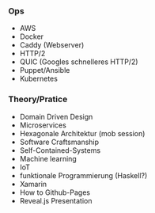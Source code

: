 ### Ops
* AWS
* Docker
* Caddy (Webserver)
* HTTP/2
* QUIC (Googles schnelleres HTTP/2)
* Puppet/Ansible
* Kubernetes

### Theory/Pratice
* Domain Driven Design
* Microservices
* Hexagonale Architektur (mob session)
* Software Craftsmanship
* Self-Contained-Systems
* Machine learning
* IoT
* funktionale Programmierung (Haskell?)
* Xamarin
* How to Github-Pages
* Reveal.js Presentation
